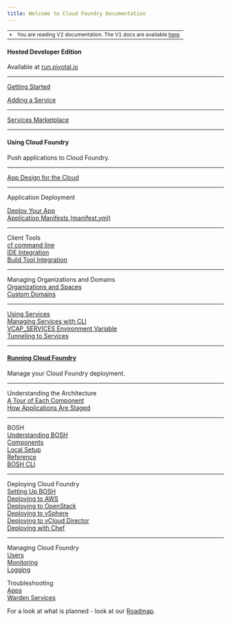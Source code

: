 ```yaml
---
title: Welcome to Cloud Foundry Documentation
---
```


<table><tr><td style="font-size:9pt">
          <li>You are reading V2 documentation. The V1 docs are available <a href="http://cf-docs-deprecated.cloudfoundry.com">here</a>.
</td></tr></table>
<div class="column-left">
  <div class="column-title">
  <h4>Hosted Developer Edition</h4>
  </div>
   <p>Available at <a href="http://run.pivotal.io">run.pivotal.io</a></p>
   <hr>
  <p><a href="docs/dotcom/getting-started.html">Getting Started</a></p>
  <p><a href="docs/dotcom/adding-a-service.html">Adding a Service</a></p>
  </p>

  <hr>

   <p>
    <a href="docs/dotcom/marketplace/">Services Marketplace</a>
  </p>

 <hr>

</div>

<div class="column-middle">
  <div class="column-title">
      <h4>Using Cloud Foundry</h4>
  </div>
  <p>Push applications to Cloud Foundry.</p>

  <hr>

  <p><a href="docs/using/app-arch/index.html">App Design for the Cloud</a></p>

  <hr>
  <p>Application Deployment<br>

  <a href="docs/using/deploying-apps/index.html">Deploy Your App</a><br>
  <a href="docs/using/deploying-apps/manifest.html">Application Manifests (manifest.yml)</a>  
  </p>
  <hr>

  <p>Client Tools<br>
  <a href="docs/using/managing-apps/cf/index.html">cf command line</a><br>
  <a href="docs/using/managing-apps/ide/index.html">IDE Integration</a><br>
  <a href="docs/using/managing-apps/build-tools/index.html">Build Tool Integration</a>
  </p>

  <hr>
  <p>Managing Organizations and Domains<br>
  <a href="docs/using/managing-apps/orgs-and-spaces.html">Organizations and Spaces</a><br>
  <a href="docs/using/managing-apps/custom-domains/index.html">Custom Domains</a>
  </p>
  <hr>
  <p>
  <a href="docs/using/services/">Using Services</a></br>
  <a href="/docs/using/services/managing-services.html">Managing Services with CLI</a></br>
  <a href="/docs/using/services/environment-variable.html">VCAP_SERVICES Environment Variable</a></br>
  <a href="/docs/using/services/tunnelling-with-services.html">Tunneling to Services</a>
  </p>
    <hr>

</div>

<div class="column-right">
  <div class="column-title">
    <a href="docs/running/index.html">
      <h4>Running Cloud Foundry</h4>
    </a>
  </div>
  <p>Manage your Cloud Foundry deployment.</p>

  <hr>

  <p>
  Understanding the Architecture<br>
  <a href="docs/running/architecture/">A Tour of Each Component</a><br>
  <a href="docs/running/architecture/how-applications-are-staged.html">How Applications Are Staged</a></p>

  <hr>

  <p>BOSH<br>
  <a href="docs/running/bosh/">Understanding BOSH</a><br>
  <a href="docs/running/bosh/components/index.html">Components</a><br>
  <a href="docs/running/bosh/setup/index.html">Local Setup</a><br>
  <a href="docs/running/bosh/reference/index.html">Reference</a><br>
  <a href="docs/running/bosh/reference/bosh-cli.html">BOSH CLI</a><br>
  
  </p>

  <hr>

  <p>
  Deploying Cloud Foundry<br>
  <a href="docs/running/bosh/setup/index.html">Setting Up BOSH</a><br>
  <a href="docs/running/deploying-cf/ec2/index.html">Deploying to AWS</a><br>
  <a href="docs/running/deploying-cf/openstack/index.html">Deploying to OpenStack</a><br>   
  <a href="docs/running/deploying-cf/vsphere/index.html">Deploying to vSphere</a><br>
  <a href="docs/running/deploying-cf/vcloud/deploying_to_vcloud_director.html">Deploying to vCloud Director</a><br>
  <a href="docs/running/deploying-cf-with-chef/index.html">Deploying with Chef</a>
  </p>

  <hr>
 
  <p>
  Managing Cloud Foundry<br>
  <a href="docs/running/managing-cf/managing-users.html">Users</a><br>
  <a href="docs/running/managing-cf/monitoring.html">Monitoring</a><br>
  <a href="docs/running/managing-cf/logging.html">Logging</a>
  </p>

  <p>
  Troubleshooting<br>
  <a href="docs/running/troubleshooting/troubleshooting-apps.html">Apps</a><br>
  <a href="docs/running/troubleshooting/troubleshooting-warden-services.html">Warden Services</a>
  </p>

</div>

For a look at what is planned - look at our [Roadmap](docs/roadmap.html).


